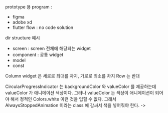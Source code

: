 prototype 용 program :
  - figma
  - adobe xd
  - flutter flow : no code solution

dir structure 예시
  - screen : screen 전체에 해당되는 widget
  - component : 공통 widget
  - model
  - const

Column widget 은 
세로로 최대를 차지, 가로로 최소를 차지
Row 는 반대

CircularProgressIndicator 는 backgroundColor 와 valueColor 를 제공하는데 valueColor 가 애니메이션 색상이다. 그러나 valueColor 는 색상이 애니메이션이 되어야 해서 정적인 Colors.white 이런 것을 입힐 수 없다.
그래서 AlwaysStoppedAnimation 이라는 class 에 감싸서 색을 넣어줘야 한다.
->